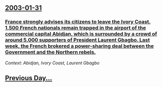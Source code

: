 ## [2003-01-31](/news/2003/01/31/index.md)

### [France strongly advises its citizens to leave the Ivory Coast. 1,500 French nationals remain trapped in the airport of the commercial capital Abidjan, which is surrounded by a crowd of around 5,000 supporters of President Laurent Gbagbo. Last week, the French brokered a power-sharing deal between the Government and the Northern rebels.](/news/2003/01/31/france-strongly-advises-its-citizens-to-leave-the-ivory-coast-1-500-french-nationals-remain-trapped-in-the-airport-of-the-commercial-capita.md)
_Context: Abidjan, Ivory Coast, Laurent Gbagbo_

## [Previous Day...](/news/2003/01/30/index.md)

